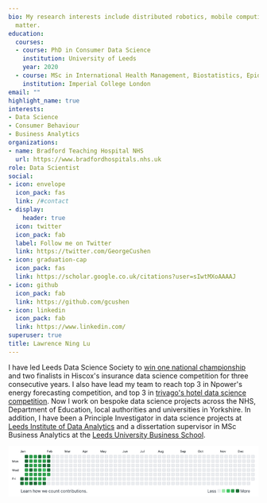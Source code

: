 ```yaml
---
bio: My research interests include distributed robotics, mobile computing and programmable
  matter.
education:
  courses:
  - course: PhD in Consumer Data Science
    institution: University of Leeds
    year: 2020
  - course: MSc in International Health Management, Biostatistics, Epidemiology
    institution: Imperial College London
email: ""
highlight_name: true
interests:
- Data Science
- Consumer Behaviour 
- Business Analytics
organizations:
- name: Bradford Teaching Hospital NHS
  url: https://www.bradfordhospitals.nhs.uk
role: Data Scientist
social:
- icon: envelope
  icon_pack: fas
  link: /#contact
- display:
    header: true
  icon: twitter
  icon_pack: fab
  label: Follow me on Twitter
  link: https://twitter.com/GeorgeCushen
- icon: graduation-cap
  icon_pack: fas
  link: https://scholar.google.co.uk/citations?user=sIwtMXoAAAAJ
- icon: github
  icon_pack: fab
  link: https://github.com/gcushen
- icon: linkedin
  icon_pack: fab
  link: https://www.linkedin.com/
superuser: true
title: Lawrence Ning Lu
---
```


I have led Leeds Data Science Society to [win one national championship]((https://www.hiscoxgroup.com/blog/hiscox/leeds-crowned-winners-hiscox-university-challenge) ) and two finalists in Hiscox's insurance data science competition for three consecutive years. I also have lead my team to reach top 3 in Npower's energy forecasting competition, and top 3 in [trivago's hotel data science competition](http://bit.ly/2BwC2Wd). Now I work on bespoke data science projects across the NHS, Department of Education, local authorities and universities in Yorkshire. In addition, I have been a Principle Investigator in data science projects at [Leeds Institute of Data Analytics](https://lida.leeds.ac.uk/) and a dissertation supervisor in MSc Business Analytics at the [Leeds University Business School](https://business.leeds.ac.uk). 

<img src="github_chart.png" />


